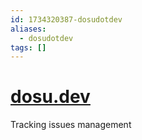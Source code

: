 ```yaml
---
id: 1734320387-dosudotdev
aliases:
  - dosudotdev
tags: []
---
```


# [dosu.dev](https://dosu.dev/)

Tracking issues management
